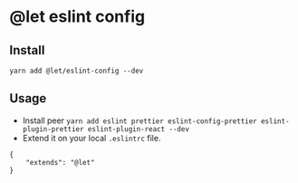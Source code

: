 # @let eslint config

## Install

```
yarn add @let/eslint-config --dev
```

## Usage

- Install peer `yarn add eslint prettier eslint-config-prettier eslint-plugin-prettier eslint-plugin-react --dev`
- Extend it on your local `.eslintrc` file.

```
{
	"extends": "@let"
}
```
